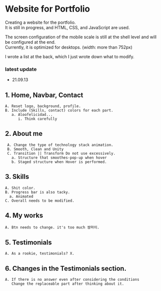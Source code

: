 # Website for Portfolio
 
 Creating a website for the portfolio.<br>
 It is still in progress, and HTML, CSS, and JavaScript are used.
 
 The screen configuration of the mobile scale is still at the shell level and will be configured at the end.<br>
 Currently, it is optimized for desktops. (width: more than 752px)
 
 I wrote a list at the back, which I just wrote down what to modify.
 
### latest update
 - 21.09.13
 
 ## 1. Home, Navbar, Contact <br>
    A. Reset logo, background, profile.
    B. Include (Skills, contact) colors for each part.
       a. Aloofelicidad...
          i. Think carefully

 ## 2. About me<br>
     A. Change the type of technology stack animation.
     B. Smooth, Clean and Unity
     C. Transition || Transform Do not use excessively.
       a. Structure that smoothes-pop-up when hover
       b. Staged structure when Hover is performed.

 ## 3. Skills
    A. Shit color.
    B. Progress bar is also tacky.
      a. Animated
    C. Overall needs to be modified.

 ## 4. My works
    A. Btn needs to change. it's too much 쌈마이.

 ## 5. Testimonials
    A. As a rookie, testimonials? X.

 ## 6. Changes in the Testimonials section.
    A. If there is no answer even after considering the conditions
       Change the replaceable part after thinking about it.
    
